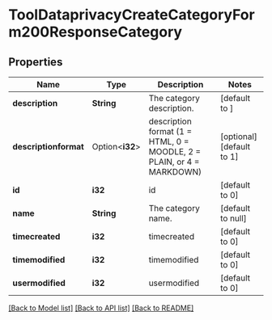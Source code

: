 # ToolDataprivacyCreateCategoryForm200ResponseCategory

## Properties

Name | Type | Description | Notes
------------ | ------------- | ------------- | -------------
**description** | **String** | The category description. | [default to ]
**descriptionformat** | Option<**i32**> | description format (1 = HTML, 0 = MOODLE, 2 = PLAIN, or 4 = MARKDOWN) | [optional][default to 1]
**id** | **i32** | id | [default to 0]
**name** | **String** | The category name. | [default to null]
**timecreated** | **i32** | timecreated | [default to 0]
**timemodified** | **i32** | timemodified | [default to 0]
**usermodified** | **i32** | usermodified | [default to 0]

[[Back to Model list]](../README.md#documentation-for-models) [[Back to API list]](../README.md#documentation-for-api-endpoints) [[Back to README]](../README.md)


